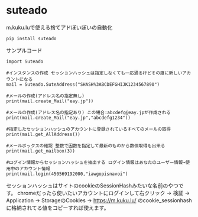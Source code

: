 # suteado
m.kuku.luで使える捨てアドぽいぽいの自動化
```
pip install suteado
```

サンプルコード

```
import Suteado

#インスタンスの作成 セッションハッシュは指定しなくても一応通るけどその度に新しいアカウントになる
mail = Suteado.SuteAddress("SHASH%3ABCDEFGHIJK1234567890")

#メールの作成(アドレス名の指定無し)
print(mail.create_Mail("eay.jp"))

#メールの作成(アドレス名の指定あり) この場合:abcdefg@eay.jpが作成される
print(mail.create_Mail("eay.jp","abcdefg1234"))

#指定したセッションハッシュのアカウントに登録されているすべてのメールの取得
print(mail.get_AllAddress())

#メールボックスの確認 整数で因数を指定して最新のものから数個取得も出来る
print(mail.get_mailbox(3))

#ログイン情報からセッションハッシュを抽出する ログイン情報はあなたのユーザー情報→使用中のアカウント情報
print(mail.login(450569192000,"iawgopisnavoi")

```

セッションハッシュはサイトのcookieのSessionHashみたいな名前のやつです。
chromeだったら使いたいアカウントにログインして右クリック → 検証 → Application → StorageのCookies → https://m.kuku.lu/ のcookie_sessionhashに格納されてる値をコピーすれば使えます。
